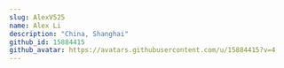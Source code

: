 ```yaml
---
slug: AlexV525
name: Alex Li
description: "China, Shanghai"
github_id: 15884415
github_avatar: https://avatars.githubusercontent.com/u/15884415?v=4
---
```



